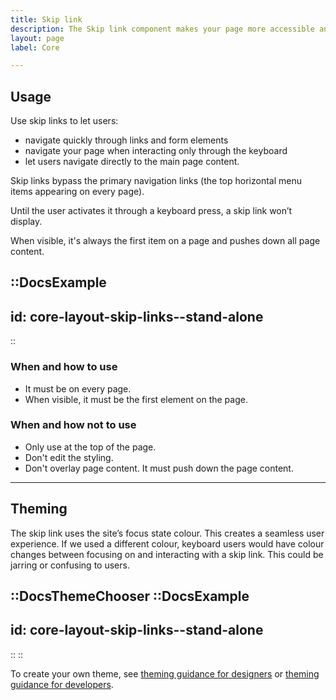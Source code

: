 ```yaml
---
title: Skip link
description: The Skip link component makes your page more accessible and easier to navigate, by helping keyboard users skip to the main content on a page.
layout: page
label: Core

---
```


## Usage

Use skip links to let users:
- navigate quickly through links and form elements 
- navigate your page when interacting only through the keyboard
- let users navigate directly to the main page content. 

Skip links bypass the primary navigation links (the top horizontal menu items appearing on every page).

Until the user activates it through a keyboard press, a skip link won’t display.

When visible, it's always the first item on a page and pushes down all page content.

::DocsExample
---
id: core-layout-skip-links--stand-alone
---
::

### When and how to use
- It must be on every page.
- When visible, it must be the first element on the page.

### When and how not to use
- Only use at the top of the page.
- Don't edit the styling.
- Don't overlay page content. It must push down the page content.

---

## Theming

The skip link uses the site’s focus state colour. This creates a seamless user experience. If we used a different colour, keyboard users would have colour changes between focusing on and interacting with a skip link. This could be jarring or confusing to users.

::DocsThemeChooser
  ::DocsExample
  ---
  id: core-layout-skip-links--stand-alone
  ---
  ::
::

To create your own theme, see [theming guidance for designers]() or [theming guidance for developers]().
